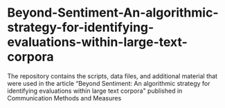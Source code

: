 # Beyond-Sentiment-An-algorithmic-strategy-for-identifying-evaluations-within-large-text-corpora
The repository contains the scripts, data files, and additional material that were used in the article “Beyond Sentiment: An algorithmic strategy for identifying evaluations within large text corpora" published in Communication Methods and Measures
